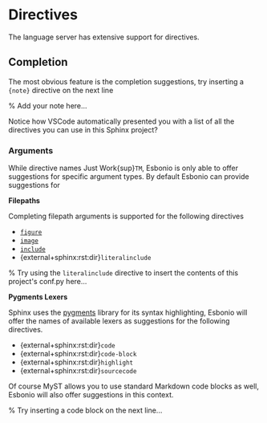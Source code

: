 # Directives

The language server has extensive support for directives.

## Completion

The most obvious feature is the completion suggestions, try inserting a `{note}` directive on the next line

% Add your note here...

Notice how VSCode automatically presented you with a list of all the directives you can use in this Sphinx project?

### Arguments

While directive names Just Work{sup}`TM`, Esbonio is only able to offer suggestions for specific argument types.
By default Esbonio can provide suggestions for

**Filepaths**

Completing filepath arguments is supported for the following directives

- [`figure`](https://docutils.sourceforge.io/docs/ref/rst/directives.html#figure)
- [`image`](https://docutils.sourceforge.io/docs/ref/rst/directives.html#image)
- [`include`](https://docutils.sourceforge.io/docs/ref/rst/directives.html#image)
- {external+sphinx:rst:dir}`literalinclude`

% Try using the `literalinclude` directive to insert the contents of this project's conf.py here...


**Pygments Lexers**

Sphinx uses the [pygments](https://pygments.org/) library for its syntax highlighting, Esbonio will offer the names of available lexers as suggestions for the following directives.

- {external+sphinx:rst:dir}`code`
- {external+sphinx:rst:dir}`code-block`
- {external+sphinx:rst:dir}`highlight`
- {external+sphinx:rst:dir}`sourcecode`

Of course MyST allows you to use standard Markdown code blocks as well, Esbonio will also offer suggestions in this context.

% Try inserting a code block on the next line...
